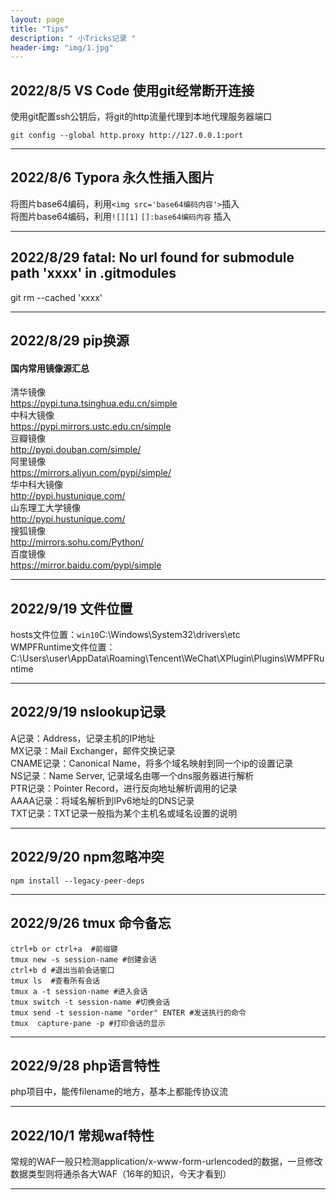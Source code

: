 ```yaml
---
layout: page
title: "Tips"
description: " 小Tricks记录 " 
header-img: "img/1.jpg"
---
```


## 2022/8/5 VS Code 使用git经常断开连接


使用git配置ssh公钥后，将git的http流量代理到本地代理服务器端口

```shell
git config --global http.proxy http://127.0.0.1:port
```

****

## 2022/8/6 Typora 永久性插入图片

将图片base64编码，利用`<img src='base64编码内容'>`插入  
将图片base64编码，利用`![][1]` `[]:base64编码内容` 插入

****

## 2022/8/29 fatal: No url found for submodule path 'xxxx' in .gitmodules

git rm --cached 'xxxx'

****

## 2022/8/29 pip换源

#### 国内常用镜像源汇总

清华镜像  
https://pypi.tuna.tsinghua.edu.cn/simple  
中科大镜像  
https://pypi.mirrors.ustc.edu.cn/simple  
豆瓣镜像  
http://pypi.douban.com/simple/  
阿里镜像  
https://mirrors.aliyun.com/pypi/simple/  
华中科大镜像  
http://pypi.hustunique.com/  
山东理工大学镜像  
http://pypi.hustunique.com/  
搜狐镜像  
http://mirrors.sohu.com/Python/  
百度镜像  
https://mirror.baidu.com/pypi/simple

****

## 2022/9/19 文件位置

hosts文件位置：`win10`C:\Windows\System32\drivers\etc  
WMPFRuntime文件位置：  C:\Users\user\AppData\Roaming\Tencent\WeChat\XPlugin\Plugins\WMPFRuntime

****

## 2022/9/19 nslookup记录

A记录：Address，记录主机的IP地址  
MX记录：Mail Exchanger，邮件交换记录  
CNAME记录：Canonical Name，将多个域名映射到同一个ip的设置记录  
NS记录：Name Server, 记录域名由哪一个dns服务器进行解析  
PTR记录：Pointer Record，进行反向地址解析调用的记录  
AAAA记录：将域名解析到IPv6地址的DNS记录  
TXT记录：TXT记录一般指为某个主机名或域名设置的说明

****

## 2022/9/20 npm忽略冲突

```vue
npm install --legacy-peer-deps
```

****

## 2022/9/26 tmux 命令备忘

```shell
ctrl+b or ctrl+a  #前缀键
tmux new -s session-name #创建会话
ctrl+b d #退出当前会话窗口
tmux ls  #查看所有会话
tmux a -t session-name #进入会话
tmux switch -t session-name #切换会话
tmux send -t session-name "order" ENTER #发送执行的命令
tmux  capture-pane -p #打印会话的显示
```

***

## 2022/9/28 php语言特性

php项目中，能传filename的地方，基本上都能传协议流  

***

## 2022/10/1  常规waf特性

常规的WAF一般只检测application/x-www-form-urlencoded的数据，一旦修改数据类型则将通杀各大WAF（16年的知识，今天才看到）

***

## 
